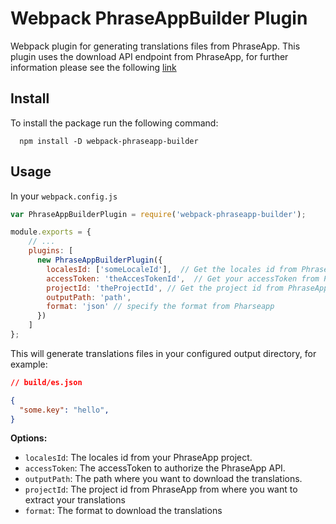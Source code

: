 # Webpack PhraseAppBuilder Plugin

Webpack plugin for generating translations files from PhraseApp.
This plugin uses the download API endpoint from PhraseApp, for further information please see the following [link](https://phraseapp.com/docs/api/v2/locales/#download)

## Install

To install the package run the following command:
```shell
  npm install -D webpack-phraseapp-builder
```

## Usage

In your `webpack.config.js`

```javascript
var PhraseAppBuilderPlugin = require('webpack-phraseapp-builder');

module.exports = {
    // ...
    plugins: [
      new PhraseAppBuilderPlugin({
        localesId: ['someLocaleId'],  // Get the locales id from PhraseApp, you can add many ids
        accessToken: 'theAccesTokenId',  // Get your accessToken from PhraseApp
        projectId: 'theProjectId', // Get the project id from PhraseApp
        outputPath: 'path',
        format: 'json' // specify the format from Pharseapp
      })
    ]
};
```

This will generate translations files in your configured output directory, for example:

```json
// build/es.json

{
  "some.key": "hello",
}
```

**Options:**

* `localesId`: The locales id from your PhraseApp project.
* `accessToken`: The accessToken to authorize the PhraseApp API.
* `outputPath`: The path where you want to download the translations.
* `projectId`: The project id from PhraseApp from where you want to extract your translations
* `format`: The format to download the translations
